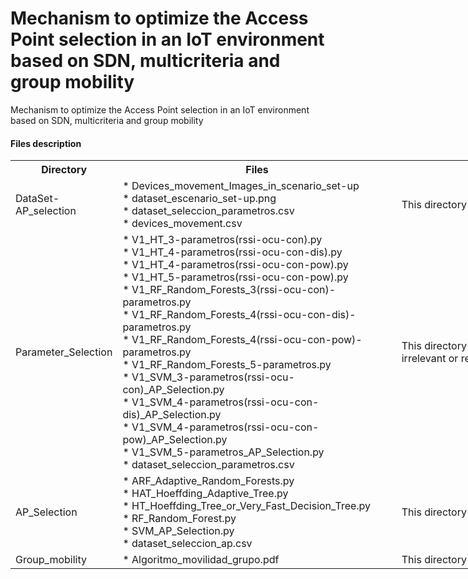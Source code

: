 # Mechanism to optimize the Access Point selection in an IoT environment based on SDN, multicriteria and group mobility
Mechanism to optimize the Access Point selection in an IoT environment based on SDN, multicriteria and group mobility

#### Files description
<table class="tg" style="undefined;table-layout: fixed; width: 2479px">
<colgroup>
<col style="width: 148px">
<col style="width: 447px">
<col style="width: 1884px">
</colgroup>
  <tr>
    <th class="tg-0pky">Directory</th>
    <th class="tg-0pky">Files</th>
    <th class="tg-0pky">Description</th>
  </tr>
  <tr>
    <td class="tg-0pky">DataSet-AP_selection</td>
    <td class="tg-0pky">* Devices_movement_Images_in_scenario_set-up<br>* dataset_escenario_set-up.png<br>* dataset_seleccion_parametros.csv<br>* devices_movement.csv</td>
    <td class="tg-0pky">This directory has the files that describe the movements that the devices make through the scenario in Mininet-WiFi; it also contains the initial dataset.</td>
  </tr>
  <tr>
    <td class="tg-0pky">Parameter_Selection</td>
    <td class="tg-0pky">* V1_HT_3-parametros(rssi-ocu-con).py<br>* V1_HT_4-parametros(rssi-ocu-con-dis).py<br>* V1_HT_4-parametros(rssi-ocu-con-pow).py<br>* V1_HT_5-parametros(rssi-ocu-con-pow).py<br>* V1_RF_Random_Forests_3(rssi-ocu-con)-parametros.py<br>* V1_RF_Random_Forests_4(rssi-ocu-con-dis)-parametros.py<br>* V1_RF_Random_Forests_4(rssi-ocu-con-pow)-parametros.py<br>* V1_RF_Random_Forests_5-parametros.py<br>* V1_SVM_3-parametros(rssi-ocu-con)_AP_Selection.py<br>* V1_SVM_4-parametros(rssi-ocu-con-dis)_AP_Selection.py<br>* V1_SVM_4-parametros(rssi-ocu-con-pow)_AP_Selection.py<br>* V1_SVM_5-parametros_AP_Selection.py<br>* dataset_seleccion_parametros.csv<br></td>
    <td class="tg-0pky">This directory has the files necessary to perform the analysis and processing the initial dataset to build the final dataset. Involves the following tasks: asses the quality of the dataset and reduces the dataset dimension, Identify and remove irrelevant or redundant features to reduce the dataset dimension.</td>
  </tr>
  <tr>
    <td class="tg-0pky">AP_Selection</td>
    <td class="tg-0pky">* ARF_Adaptive_Random_Forests.py<br>* HAT_Hoeffding_Adaptive_Tree.py<br>* HT_Hoeffding_Tree_or_Very_Fast_Decision_Tree.py<br>* RF_Random_Forest.py<br>* SVM_AP_Selection.py<br>* dataset_seleccion_ap.csv<br></td>
    <td class="tg-0pky">This directory has the files to train the machine learning algorithms (RF, ARF, HT, HAT, SVM) and later choose the most appropriate one.</td>
  </tr>
  <tr>
    <td class="tg-0pky">Group_mobility</td>
    <td class="tg-0pky">* Algoritmo_movilidad_grupo.pdf</td>
    <td class="tg-0pky">This directory has the flowchart of the group mobility algorithm that was implemented in Mininet-WiFi</td>
  </tr>
</table>
